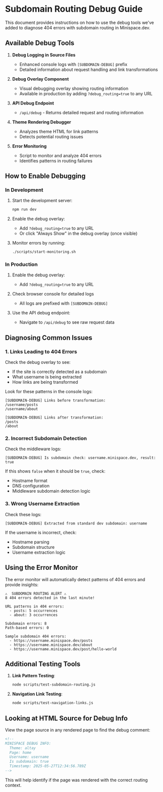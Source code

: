 # Subdomain Routing Debug Guide

This document provides instructions on how to use the debug tools we've added to diagnose 404 errors with subdomain routing in Minispace.dev.

## Available Debug Tools

1. **Debug Logging in Source Files**
   - Enhanced console logs with `[SUBDOMAIN-DEBUG]` prefix
   - Detailed information about request handling and link transformations

2. **Debug Overlay Component**
   - Visual debugging overlay showing routing information
   - Available in production by adding `?debug_routing=true` to any URL

3. **API Debug Endpoint**
   - `/api/debug` - Returns detailed request and routing information

4. **Theme Rendering Debugger**
   - Analyzes theme HTML for link patterns
   - Detects potential routing issues

5. **Error Monitoring**
   - Script to monitor and analyze 404 errors
   - Identifies patterns in routing failures

## How to Enable Debugging

### In Development

1. Start the development server:
   ```bash
   npm run dev
   ```

2. Enable the debug overlay:
   - Add `?debug_routing=true` to any URL
   - Or click "Always Show" in the debug overlay (once visible)

3. Monitor errors by running:
   ```bash
   ./scripts/start-monitoring.sh
   ```

### In Production

1. Enable the debug overlay:
   - Add `?debug_routing=true` to any URL
   
2. Check browser console for detailed logs
   - All logs are prefixed with `[SUBDOMAIN-DEBUG]`
   
3. Use the API debug endpoint:
   - Navigate to `/api/debug` to see raw request data

## Diagnosing Common Issues

### 1. Links Leading to 404 Errors

Check the debug overlay to see:
- If the site is correctly detected as a subdomain
- What username is being extracted
- How links are being transformed

Look for these patterns in the console logs:
```
[SUBDOMAIN-DEBUG] Links before transformation:
/username/posts
/username/about

[SUBDOMAIN-DEBUG] Links after transformation:
/posts
/about
```

### 2. Incorrect Subdomain Detection

Check the middleware logs:
```
[SUBDOMAIN-DEBUG] Is subdomain check: username.minispace.dev, result: true
```

If this shows `false` when it should be `true`, check:
- Hostname format
- DNS configuration
- Middleware subdomain detection logic

### 3. Wrong Username Extraction

Check these logs:
```
[SUBDOMAIN-DEBUG] Extracted from standard dev subdomain: username
```

If the username is incorrect, check:
- Hostname parsing
- Subdomain structure
- Username extraction logic

## Using the Error Monitor

The error monitor will automatically detect patterns of 404 errors and provide insights:

```
⚠️  SUBDOMAIN ROUTING ALERT ⚠️
8 404 errors detected in the last minute!

URL patterns in 404 errors:
  - posts: 5 occurrences
  - about: 3 occurrences

Subdomain errors: 8
Path-based errors: 0

Sample subdomain 404 errors:
  - https://username.minispace.dev/posts
  - https://username.minispace.dev/about
  - https://username.minispace.dev/post/hello-world
```

## Additional Testing Tools

1. **Link Pattern Testing**:
   ```bash
   node scripts/test-subdomain-routing.js
   ```

2. **Navigation Link Testing**:
   ```bash
   node scripts/test-navigation-links.js
   ```

## Looking at HTML Source for Debug Info

View the page source in any rendered page to find the debug comment:

```html
<!-- 
MINISPACE DEBUG INFO:
  Theme: altay
  Page: home
  Username: username
  Is subdomain: true
  Timestamp: 2025-05-27T12:34:56.789Z
-->
```

This will help identify if the page was rendered with the correct routing context.
